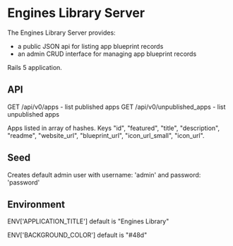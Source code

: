 Engines Library Server
======================

The Engines Library Server provides:
- a public JSON api for listing app blueprint records
- an admin CRUD interface for managing app blueprint records

Rails 5 application.

API
---

GET /api/v0/apps - list published apps
GET /api/v0/unpublished_apps - list unpublished apps

Apps listed in array of hashes.
Keys "id", "featured", "title", "description", "readme", "website_url", "blueprint_url", "icon_url_small", "icon_url".

Seed
----

Creates default admin user with username: 'admin' and password: 'password'

Environment
-----------

ENV['APPLICATION_TITLE']
default is "Engines Library"

ENV['BACKGROUND_COLOR']
default is "#48d"
